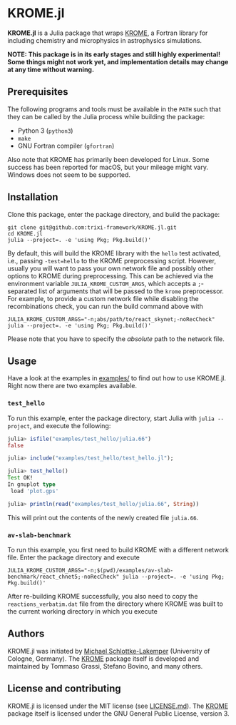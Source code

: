 # KROME.jl

**KROME.jl** is a Julia package that wraps [KROME](http://kromepackage.org), a
Fortran library for including chemistry and microphysics in astrophysics
simulations.

**NOTE: This package is in its early stages and still highly experimental!
        Some things might not work yet, and implementation details may change
        at any time without warning.**


## Prerequisites
The following programs and tools must be available in the `PATH` such that they
can be called by the Julia process while building the package:

* Python 3 (`python3`)
* `make`
* GNU Fortran compiler (`gfortran`)

Also note that KROME has primarily been developed for Linux. Some success has been
reported for macOS, but your mileage might vary. Windows does not seem to be
supported.


## Installation
Clone this package, enter the package directory, and build the package:
```shell
git clone git@github.com:trixi-framework/KROME.jl.git
cd KROME.jl
julia --project=. -e 'using Pkg; Pkg.build()'
```

By default, this will build the KROME library with the `hello` test activated,
i.e., passing `-test=hello` to the KROME preprocessing script. However, usually
you will want to pass your own network file and possibly other options to KROME
during preprocessing. This can be achieved via the environment variable
`JULIA_KROME_CUSTOM_ARGS`, which accepts a `;`-separated list of arguments that
will be passed to the `krome` preprocessor. For example, to provide a custom
network file while disabling the recombinations check, you can run the build
command above with
```shell
JULIA_KROME_CUSTOM_ARGS="-n;abs/path/to/react_skynet;-noRecCheck" julia --project=. -e 'using Pkg; Pkg.build()'
```
Please note that you have to specify the *absolute* path to the network file.


## Usage
Have a look at the examples in [examples/](examples/) to find out how to use
KROME.jl. Right now there are two examples available.

### `test_hello`
To run this example, enter the package directory, start Julia with `julia
--project`, and execute the following:
```julia
julia> isfile("examples/test_hello/julia.66")
false

julia> include("examples/test_hello/test_hello.jl");

julia> test_hello()
Test OK!
In gnuplot type
 load 'plot.gps'

julia> println(read("examples/test_hello/julia.66", String))
```
This will print out the contents of the newly created file `julia.66`.

### `av-slab-benchmark`
To run this example, you first need to build KROME with a different network
file. Enter the package directory and execute
```shell
JULIA_KROME_CUSTOM_ARGS="-n;$(pwd)/examples/av-slab-benchmark/react_chnet5;-noRecCheck" julia --project=. -e 'using Pkg; Pkg.build()'
```
After re-building KROME successfully, you also need to copy the
`reactions_verbatim.dat` file from the directory where KROME was built to the
current working directory in which you execute 


## Authors
KROME.jl was initiated by
[Michael Schlottke-Lakemper](https://www.mi.uni-koeln.de/NumSim/schlottke-lakemper)
(University of Cologne, Germany).
The [KROME](http://kromepackage.org) package itself is developed and maintained by
Tommaso Grassi, Stefano Bovino, and many others.


## License and contributing
KROME.jl is licensed under the MIT license (see [LICENSE.md](LICENSE.md)).
The [KROME](http://kromepackage.org) package itself is licensed under the GNU
General Public License, version 3.
